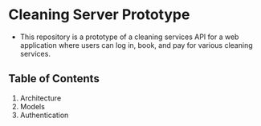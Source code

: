 # Cleaning Server Prototype

- This repository is a prototype of a cleaning services API for a web application where users can log in, book, and pay for various cleaning services.

## Table of Contents

1. Architecture
2. Models
3. Authentication

